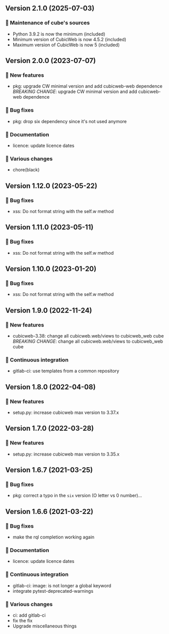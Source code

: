 ## Version 2.1.0 (2025-07-03)
### 🎉 Maintenance of cube's sources

- Python 3.9.2 is now the minimum (included)
- Minimum version of CubicWeb is now 4.5.2 (included)
- Maximum version of CubicWeb is now 5 (included)

## Version 2.0.0 (2023-07-07)
### 🎉 New features

- pkg: upgrade CW minimal version and add cubicweb-web dependence
  *BREAKING CHANGE*: upgrade CW minimal version and add cubicweb-web dependence

### 👷 Bug fixes

- pkg: drop six dependency since it's not used anymore

### 📝 Documentation

- licence: update licence dates

### 🤷 Various changes

- chore(black)

## Version 1.12.0 (2023-05-22)
### 👷 Bug fixes

- xss: Do not format string with the self.w method

## Version 1.11.0 (2023-05-11)
### 👷 Bug fixes

- xss: Do not format string with the self.w method

## Version 1.10.0 (2023-01-20)
### 👷 Bug fixes

- xss: Do not format string with the self.w method

## Version 1.9.0 (2022-11-24)
### 🎉 New features

- cubicweb-3.38: change all cubicweb.web/views to cubicweb_web cube
  *BREAKING CHANGE*: change all cubicweb.web/views to cubicweb_web cube

### 🤖 Continuous integration

- gitlab-ci: use templates from a common repository

## Version 1.8.0 (2022-04-08)
### 🎉 New features

- setup.py: increase cubicweb max version to 3.37.x

## Version 1.7.0 (2022-03-28)
### 🎉 New features

- setup.py: increase cubicweb max version to 3.35.x

## Version 1.6.7 (2021-03-25)
### 👷 Bug fixes

- pkg: correct a typo in the `six` version (O letter vs 0 number)…

## Version 1.6.6 (2021-03-22)
### 👷 Bug fixes

- make the rql completion working again

### 📝 Documentation

- licence: update licence dates

### 🤖 Continuous integration

- gitlab-ci: image: is not longer a global keyword
- integrate pytest-deprecated-warnings

### 🤷 Various changes

- ci: add gitlab-ci
- fix the fix
- Upgrade miscellaneous things